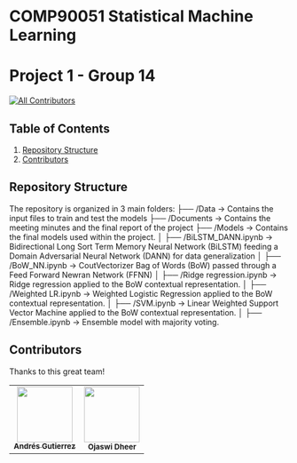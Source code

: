 # COMP90051 Statistical Machine Learning 
# Project 1 - Group 14

<!-- ALL-CONTRIBUTORS-BADGE:START - Do not remove or modify this section -->
[![All Contributors](https://img.shields.io/badge/all_contributors-2-blue.svg?style=flat-round)](#contributors-)

## Table of Contents

  1. [Repository Structure](#repository-structure)
  2. [Contributors](#contributors)


## Repository Structure
The repository is organized in 3 main folders:
├── /Data -> Contains the input files to train and test the models
├── /Documents -> Contains the meeting minutes and the final report of the project
├── /Models -> Contains the final models used within the project. 
│   ├── /BiLSTM_DANN.ipynb           -> Bidirectional Long Sort Term Memory Neural Network (BiLSTM) feeding a Domain Adversarial Neural Network (DANN) for data generalization
│   ├── /BoW_NN.ipynb                -> CoutVectorizer Bag of Words (BoW) passed through a Feed Forward Newran Network (FFNN)
│   ├── /Ridge regression.ipynb      -> Ridge regression applied to the BoW contextual representation.
│   ├── /Weighted LR.ipynb           -> Weighted Logistic Regression applied to the BoW contextual representation.
│   ├── /SVM.ipynb                   -> Linear Weighted Support Vector Machine applied to the BoW contextual representation. 
│   ├── /Ensemble.ipynb              -> Ensemble model with majority voting.


## Contributors

Thanks to this great team!

<!-- ALL-CONTRIBUTORS-LIST:START - Do not remove or modify this section -->
<!-- prettier-ignore-start -->
<!-- markdownlint-disable -->
<table>
  <tr>
    <td align="center"><a href="https://www.linkedin.com/in/andres-felipe-gutierrez-carre%C3%B1o-62242378/"><img src="https://drive.google.com/uc?export=view&id=1IDlBkB-iwdk8pSx7dLAciDCAumrnsGhq" width="100px;" alt=""/><br /><sub><b>Andrés Gutierrez</b></sub></a><br /></td>
    <td align="center"><img src="https://avatars.githubusercontent.com/u/131924187?v=4" width="100px;" alt=""/><br /><sub><b>Ojaswi Dheer</b></sub></a><br /></td>
  </tr>
</table>

<!-- markdownlint-restore -->
<!-- prettier-ignore-end -->

<!-- ALL-CONTRIBUTORS-LIST:END -->
